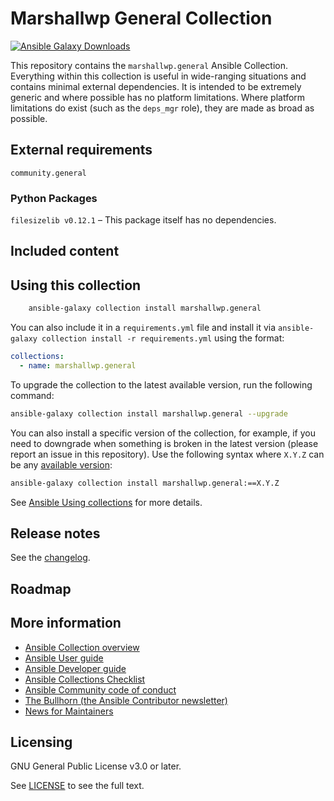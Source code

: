# Marshallwp General Collection

[![Ansible Galaxy Downloads](https://img.shields.io/ansible/collection/d/marshallwp/general?label=Ansible%20Galaxy%20Downloads)](https://galaxy.ansible.com/ui/repo/published/marshallwp/general/)

This repository contains the `marshallwp.general` Ansible Collection.  Everything within this collection is useful in wide-ranging situations and contains minimal external dependencies.  It is intended to be extremely generic and where possible has no platform limitations.  Where platform limitations do exist (such as the `deps_mgr` role), they are made as broad as possible.

<!--start requires_ansible-->
<!--end requires_ansible-->

## External requirements

`community.general`

### Python Packages
`filesizelib v0.12.1` – This package itself has no dependencies.

## Included content

<!--start collection content-->
<!--end collection content-->

## Using this collection

```bash
    ansible-galaxy collection install marshallwp.general
```

You can also include it in a `requirements.yml` file and install it via `ansible-galaxy collection install -r requirements.yml` using the format:

```yaml
collections:
  - name: marshallwp.general
```

To upgrade the collection to the latest available version, run the following command:

```bash
ansible-galaxy collection install marshallwp.general --upgrade
```

You can also install a specific version of the collection, for example, if you need to downgrade when something is broken in the latest version (please report an issue in this repository). Use the following syntax where `X.Y.Z` can be any [available version](https://galaxy.ansible.com/marshallwp/general):

```bash
ansible-galaxy collection install marshallwp.general:==X.Y.Z
```

See [Ansible Using collections](https://docs.ansible.com/ansible/latest/user_guide/collections_using.html) for more details.

## Release notes

See the [changelog](https://github.com/marshallwp/marshallwp.general/tree/main/CHANGELOG.rst).

## Roadmap

<!-- Optional. Include the roadmap for this collection, and the proposed release/versioning strategy so users can anticipate the upgrade/update cycle. -->

## More information

<!-- List out where the user can find additional information, such as working group meeting times, slack/IRC channels, or documentation for the product this collection automates. At a minimum, link to: -->

- [Ansible Collection overview](https://github.com/ansible-collections/overview)
- [Ansible User guide](https://docs.ansible.com/ansible/devel/user_guide/index.html)
- [Ansible Developer guide](https://docs.ansible.com/ansible/devel/dev_guide/index.html)
- [Ansible Collections Checklist](https://github.com/ansible-collections/overview/blob/main/collection_requirements.rst)
- [Ansible Community code of conduct](https://docs.ansible.com/ansible/devel/community/code_of_conduct.html)
- [The Bullhorn (the Ansible Contributor newsletter)](https://us19.campaign-archive.com/home/?u=56d874e027110e35dea0e03c1&id=d6635f5420)
- [News for Maintainers](https://github.com/ansible-collections/news-for-maintainers)

## Licensing

GNU General Public License v3.0 or later.

See [LICENSE](https://github.com/marshallwp/marshallwp.general/blob/main/LICENSE) to see the full text.
